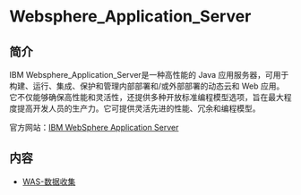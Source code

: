 # Websphere_Application_Server

## 简介

IBM Websphere_Application_Server是一种高性能的 Java 应用服务器，可用于构建、运行、集成、保护和管理内部部署和/或外部部署的动态云和 Web 应用。它不仅能够确保高性能和灵活性，还提供多种开放标准编程模型选项，旨在最大程度提高开发人员的生产力。它可提供灵活先进的性能、冗余和编程模型。

官方网站：[IBM WebSphere Application Server](https://www.ibm.com/cn-zh/marketplace/java-ee-runtime?mhsrc=ibmsearch_a&mhq=was)

## 内容

- [WAS-数据收集](https://bond-huang.github.io/huang/06-IBM_Database&Middleware&Other/02-Websphere_Application_Server/01-WAS-%E6%95%B0%E6%8D%AE%E6%94%B6%E9%9B%86.html) 

